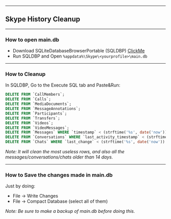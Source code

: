 
---
## Skype History Cleanup

---
### How to open main.db
* Download SQLiteDatabaseBrowserPortable (SQLDBP) [ClickMe](http://sqlitebrowser.org/)
* Run SQLDBP and Open `%appdata%\Skype\<yourprofile>\main.db`

---
### How to Cleanup
In SQLDBP, Go to the Execute SQL tab and Paste&Run:

```sql
DELETE FROM `CallMembers`;
DELETE FROM `Calls`;
DELETE FROM `MediaDocuments`;
DELETE FROM `MessageAnnotations`;
DELETE FROM `Participants`;
DELETE FROM `Transfers`;
DELETE FROM `Videos`;
DELETE FROM `VideoMessages`;
DELETE FROM `Messages` WHERE `timestamp` < (strftime('%s', date('now')) - (60*60*24*15));
DELETE FROM `Conversations` WHERE `last_activity_timestamp` < (strftime('%s', date('now')) - (60*60*24*15)) OR `last_activity_timestamp` is NULL;
DELETE FROM `Chats` WHERE `last_change` < (strftime('%s', date('now')) - (60*60*24*15));
```

_Note: It will clean the most useless rows, and also all the messages/conversations/chats older than 14 days._

---
### How to Save the changes made in main.db
Just by doing:

* File -> Write Changes
* File -> Compact Database (select all of them)

_Note: Be sure to make a backup of main.db before doing this._
